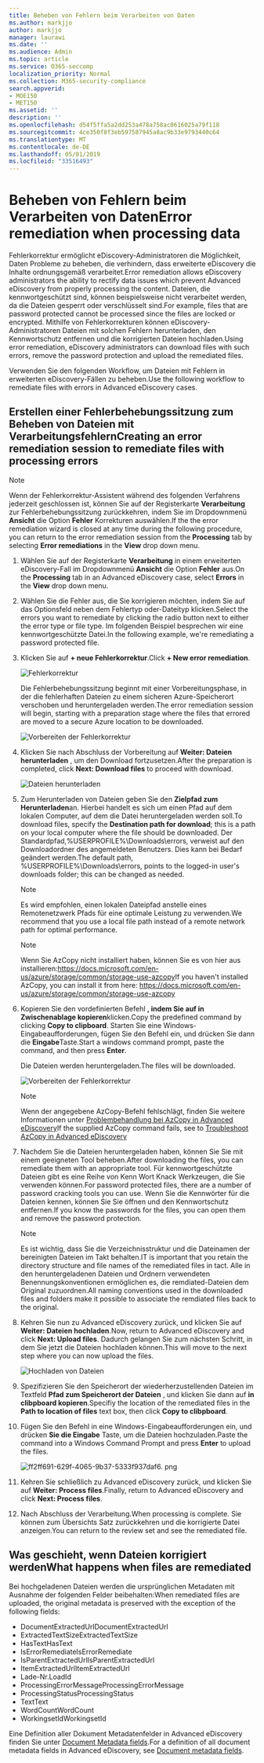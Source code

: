 ```yaml
---
title: Beheben von Fehlern beim Verarbeiten von Daten
ms.author: markjjo
author: markjjo
manager: laurawi
ms.date: ''
ms.audience: Admin
ms.topic: article
ms.service: O365-seccomp
localization_priority: Normal
ms.collection: M365-security-compliance
search.appverid:
- MOE150
- MET150
ms.assetid: ''
description: ''
ms.openlocfilehash: d54f5ffa5a2dd253a478a758ac0616025a79f118
ms.sourcegitcommit: 4ce350f8f3eb597587945a8ac9b33e9793440c64
ms.translationtype: MT
ms.contentlocale: de-DE
ms.lasthandoff: 05/01/2019
ms.locfileid: "33516493"
---
```

# <a name="error-remediation-when-processing-data"></a><span data-ttu-id="85355-102">Beheben von Fehlern beim Verarbeiten von Daten</span><span class="sxs-lookup"><span data-stu-id="85355-102">Error remediation when processing data</span></span>

<span data-ttu-id="85355-103">Fehlerkorrektur ermöglicht eDiscovery-Administratoren die Möglichkeit, Daten Probleme zu beheben, die verhindern, dass erweiterte eDiscovery die Inhalte ordnungsgemäß verarbeitet.</span><span class="sxs-lookup"><span data-stu-id="85355-103">Error remediation allows eDiscovery administrators the ability to rectify data issues which prevent Advanced eDiscovery from properly processing the content.</span></span> <span data-ttu-id="85355-104">Dateien, die kennwortgeschützt sind, können beispielsweise nicht verarbeitet werden, da die Dateien gesperrt oder verschlüsselt sind.</span><span class="sxs-lookup"><span data-stu-id="85355-104">For example, files that are password protected cannot be processed since the files are locked or encrypted.</span></span> <span data-ttu-id="85355-105">Mithilfe von Fehlerkorrekturen können eDiscovery-Administratoren Dateien mit solchen Fehlern herunterladen, den Kennwortschutz entfernen und die korrigierten Dateien hochladen.</span><span class="sxs-lookup"><span data-stu-id="85355-105">Using error remediation, eDiscovery administrators can download files with such errors, remove the password protection and upload the remediated files.</span></span>

<span data-ttu-id="85355-106">Verwenden Sie den folgenden Workflow, um Dateien mit Fehlern in erweiterten eDiscovery-Fällen zu beheben.</span><span class="sxs-lookup"><span data-stu-id="85355-106">Use the following workflow to remediate files with errors in Advanced eDiscovery cases.</span></span>

## <a name="creating-an-error-remediation-session-to-remediate-files-with-processing-errors"></a><span data-ttu-id="85355-107">Erstellen einer Fehlerbehebungssitzung zum Beheben von Dateien mit Verarbeitungsfehlern</span><span class="sxs-lookup"><span data-stu-id="85355-107">Creating an error remediation session to remediate files with processing errors</span></span>

>[!NOTE]
><span data-ttu-id="85355-108">Wenn der Fehlerkorrektur-Assistent während des folgenden Verfahrens jederzeit geschlossen ist, können Sie auf der Registerkarte **Verarbeitung** zur Fehlerbehebungssitzung zurückkehren, indem Sie im Dropdownmenü **Ansicht** die Option **Fehler** Korrekturen auswählen.</span><span class="sxs-lookup"><span data-stu-id="85355-108">If the the error remediation wizard is closed at any time during the following procedure, you can return to the error remediation session from the **Processing** tab by selecting **Error remediations** in the **View** drop down menu.</span></span>

1. <span data-ttu-id="85355-109">Wählen Sie auf der Registerkarte **Verarbeitung** in einem erweiterten eDiscovery-Fall im Dropdownmenü **Ansicht** die Option **Fehler** aus.</span><span class="sxs-lookup"><span data-stu-id="85355-109">On the **Processing** tab in an Advanced eDiscovery case, select **Errors** in the **View** drop down menu.</span></span>

2. <span data-ttu-id="85355-110">Wählen Sie die Fehler aus, die Sie korrigieren möchten, indem Sie auf das Optionsfeld neben dem Fehlertyp oder-Dateityp klicken.</span><span class="sxs-lookup"><span data-stu-id="85355-110">Select the errors you want to remediate by clicking the radio button next to either the error type or file type.</span></span>  <span data-ttu-id="85355-111">Im folgenden Beispiel besprechen wir eine kennwortgeschützte Datei.</span><span class="sxs-lookup"><span data-stu-id="85355-111">In the following example, we're remediating a password protected file.</span></span>

3. <span data-ttu-id="85355-112">Klicken Sie auf **+ neue Fehlerkorrektur**.</span><span class="sxs-lookup"><span data-stu-id="85355-112">Click **+ New error remediation**.</span></span>

    ![Fehlerkorrektur](../media/8c2faf1a-834b-44fc-b418-6a18aed8b81a.png)

    <span data-ttu-id="85355-114">Die Fehlerbehebungssitzung beginnt mit einer Vorbereitungsphase, in der die fehlerhaften Dateien zu einem sicheren Azure-Speicherort verschoben und heruntergeladen werden.</span><span class="sxs-lookup"><span data-stu-id="85355-114">The error remediation session will begin, starting with a preparation stage where the files that errored are moved to a secure Azure location to be downloaded.</span></span>

    ![Vorbereiten der Fehlerkorrektur](../media/390572ec-7012-47c4-a6b6-4cbb5649e8a8.png)

4. <span data-ttu-id="85355-116">Klicken Sie nach Abschluss der Vorbereitung auf **Weiter: Dateien herunterladen** , um den Download fortzusetzen.</span><span class="sxs-lookup"><span data-stu-id="85355-116">After the preparation is completed, click **Next: Download files** to proceed with download.</span></span>

    ![Dateien herunterladen](../media/6ac04b09-8e13-414a-9e24-7c75ba586363.png)

5. <span data-ttu-id="85355-118">Zum Herunterladen von Dateien geben Sie den **Zielpfad zum Herunterladen**an. Hierbei handelt es sich um einen Pfad auf dem lokalen Computer, auf dem die Datei heruntergeladen werden soll.</span><span class="sxs-lookup"><span data-stu-id="85355-118">To download files, specify the **Destination path for download**; this is a path on your local computer where the file should be downloaded.</span></span>  <span data-ttu-id="85355-119">Der Standardpfad,%USERPROFILE%\Downloads\errors, verweist auf den Downloadordner des angemeldeten Benutzers. Dies kann bei Bedarf geändert werden.</span><span class="sxs-lookup"><span data-stu-id="85355-119">The default path, %USERPROFILE%\Downloads\errors, points to the logged-in user's downloads folder; this can be changed as needed.</span></span>

    >[!NOTE]
    ><span data-ttu-id="85355-120">Es wird empfohlen, einen lokalen Dateipfad anstelle eines Remotenetzwerk Pfads für eine optimale Leistung zu verwenden.</span><span class="sxs-lookup"><span data-stu-id="85355-120">We recommend that you use a local file path instead of a remote network path for optimal performance.</span></span>

    > [!NOTE]
    > <span data-ttu-id="85355-121">Wenn Sie AzCopy nicht installiert haben, können Sie es von hier aus installieren:https://docs.microsoft.com/en-us/azure/storage/common/storage-use-azcopy</span><span class="sxs-lookup"><span data-stu-id="85355-121">If you haven't installed AzCopy, you can install it from here: https://docs.microsoft.com/en-us/azure/storage/common/storage-use-azcopy</span></span>

6. <span data-ttu-id="85355-122">Kopieren Sie den vordefinierten Befehl **, indem Sie auf in Zwischenablage kopieren**klicken.</span><span class="sxs-lookup"><span data-stu-id="85355-122">Copy the predefined command by clicking **Copy to clipboard**.</span></span> <span data-ttu-id="85355-123">Starten Sie eine Windows-Eingabeaufforderungen, fügen Sie den Befehl ein, und drücken Sie dann die **Eingabe**Taste.</span><span class="sxs-lookup"><span data-stu-id="85355-123">Start a windows command prompt, paste the command, and then press **Enter**.</span></span>  

    <span data-ttu-id="85355-124">Die Dateien werden heruntergeladen.</span><span class="sxs-lookup"><span data-stu-id="85355-124">The files will be downloaded.</span></span>

    ![Vorbereiten der Fehlerkorrektur](../media/f364ab4d-31c5-4375-b69f-650f694a2f69.png)

    > [!NOTE]
    > <span data-ttu-id="85355-126">Wenn der angegebene AzCopy-Befehl fehlschlägt, finden Sie weitere Informationen unter [Problembehandlung bei AzCopy in Advanced eDiscovery](troubleshooting-azcopy.md)</span><span class="sxs-lookup"><span data-stu-id="85355-126">If the supplied AzCopy command fails, see to [Troubleshoot AzCopy in Advanced eDiscovery](troubleshooting-azcopy.md)</span></span>

7. <span data-ttu-id="85355-127">Nachdem Sie die Dateien heruntergeladen haben, können Sie Sie mit einem geeigneten Tool beheben.</span><span class="sxs-lookup"><span data-stu-id="85355-127">After downloading the files, you can remediate them with an appropriate tool.</span></span> <span data-ttu-id="85355-128">Für kennwortgeschützte Dateien gibt es eine Reihe von Kenn Wort Knack Werkzeugen, die Sie verwenden können.</span><span class="sxs-lookup"><span data-stu-id="85355-128">For password protected files, there are a number of password cracking tools you can use.</span></span> <span data-ttu-id="85355-129">Wenn Sie die Kennwörter für die Dateien kennen, können Sie Sie öffnen und den Kennwortschutz entfernen.</span><span class="sxs-lookup"><span data-stu-id="85355-129">If you know the passwords for the files, you can open them and remove the password protection.</span></span>
    > [!NOTE]
    > <span data-ttu-id="85355-130">Es ist wichtig, dass Sie die Verzeichnisstruktur und die Dateinamen der bereinigten Dateien im Takt behalten.</span><span class="sxs-lookup"><span data-stu-id="85355-130">IT is important that you retain the directory structure and file names of the remediated files in tact.</span></span>  <span data-ttu-id="85355-131">Alle in den heruntergeladenen Dateien und Ordnern verwendeten Benennungskonventionen ermöglichen es, die remdiated-Dateien dem Original zuzuordnen.</span><span class="sxs-lookup"><span data-stu-id="85355-131">All naming conventions used in the downloaded files and folders make it possible to associate the remdiated files back to the original.</span></span>

8. <span data-ttu-id="85355-132">Kehren Sie nun zu Advanced eDiscovery zurück, und klicken Sie auf **Weiter: Dateien hochladen**.</span><span class="sxs-lookup"><span data-stu-id="85355-132">Now, return to Advanced eDiscovery and click **Next: Upload files**.</span></span>  <span data-ttu-id="85355-133">Dadurch gelangen Sie zum nächsten Schritt, in dem Sie jetzt die Dateien hochladen können.</span><span class="sxs-lookup"><span data-stu-id="85355-133">This will move to the next step where you can now upload the files.</span></span>

    ![Hochladen von Dateien](../media/af3d8617-1bab-4ecd-8de0-22e53acba240.png)

9. <span data-ttu-id="85355-135">Spezifizieren Sie den Speicherort der wiederherzustellenden Dateien im Textfeld **Pfad zum Speicherort der Dateien** , und klicken Sie dann auf **in clibpboard kopieren**.</span><span class="sxs-lookup"><span data-stu-id="85355-135">Specifiy the location of the remediated files in the **Path to location of files** text box, then click **Copy to clibpboard**.</span></span>

10. <span data-ttu-id="85355-136">Fügen Sie den Befehl in eine Windows-Eingabeaufforderungen ein, und drücken **Sie die Eingabe** Taste, um die Dateien hochzuladen.</span><span class="sxs-lookup"><span data-stu-id="85355-136">Paste the command into a Windows Command Prompt and press **Enter** to upload the files.</span></span>

    ![ff2ff691-629f-4065-9b37-5333f937daf6. png](../media/ff2ff691-629f-4065-9b37-5333f937daf6.png)

11. <span data-ttu-id="85355-138">Kehren Sie schließlich zu Advanced eDiscovery zurück, und klicken Sie auf **Weiter: Process files**.</span><span class="sxs-lookup"><span data-stu-id="85355-138">Finally, return to Advanced eDiscovery and click **Next: Process files**.</span></span>

12. <span data-ttu-id="85355-139">Nach Abschluss der Verarbeitung.</span><span class="sxs-lookup"><span data-stu-id="85355-139">When processing is complete.</span></span>  <span data-ttu-id="85355-140">Sie können zum Übersichts Satz zurückkehren und die korrigierte Datei anzeigen.</span><span class="sxs-lookup"><span data-stu-id="85355-140">You can return to the review set and see the remediated file.</span></span>

## <a name="what-happens-when-files-are-remediated"></a><span data-ttu-id="85355-141">Was geschieht, wenn Dateien korrigiert werden</span><span class="sxs-lookup"><span data-stu-id="85355-141">What happens when files are remediated</span></span>

<span data-ttu-id="85355-142">Bei hochgeladenen Dateien werden die ursprünglichen Metadaten mit Ausnahme der folgenden Felder beibehalten:</span><span class="sxs-lookup"><span data-stu-id="85355-142">When remediated files are uploaded, the original metadata is preserved with the exception of the following fields:</span></span> 

- <span data-ttu-id="85355-143">DocumentExtractedUrl</span><span class="sxs-lookup"><span data-stu-id="85355-143">DocumentExtractedUrl</span></span>
- <span data-ttu-id="85355-144">ExtractedTextSize</span><span class="sxs-lookup"><span data-stu-id="85355-144">ExtractedTextSize</span></span>
- <span data-ttu-id="85355-145">HasText</span><span class="sxs-lookup"><span data-stu-id="85355-145">HasText</span></span>
- <span data-ttu-id="85355-146">IsErrorRemediate</span><span class="sxs-lookup"><span data-stu-id="85355-146">IsErrorRemediate</span></span>
- <span data-ttu-id="85355-147">IsParentExtractedUrl</span><span class="sxs-lookup"><span data-stu-id="85355-147">IsParentExtractedUrl</span></span>
- <span data-ttu-id="85355-148">ItemExtractedUrl</span><span class="sxs-lookup"><span data-stu-id="85355-148">ItemExtractedUrl</span></span>
- <span data-ttu-id="85355-149">Lade-Nr.</span><span class="sxs-lookup"><span data-stu-id="85355-149">LoadId</span></span>
- <span data-ttu-id="85355-150">ProcessingErrorMessage</span><span class="sxs-lookup"><span data-stu-id="85355-150">ProcessingErrorMessage</span></span>
- <span data-ttu-id="85355-151">ProcessingStatus</span><span class="sxs-lookup"><span data-stu-id="85355-151">ProcessingStatus</span></span>
- <span data-ttu-id="85355-152">Text</span><span class="sxs-lookup"><span data-stu-id="85355-152">Text</span></span>
- <span data-ttu-id="85355-153">WordCount</span><span class="sxs-lookup"><span data-stu-id="85355-153">WordCount</span></span>
- <span data-ttu-id="85355-154">WorkingsetId</span><span class="sxs-lookup"><span data-stu-id="85355-154">WorkingsetId</span></span>

<span data-ttu-id="85355-155">Eine Definition aller Dokument Metadatenfelder in Advanced eDiscovery finden Sie unter [Document Metadata fields](document-metadata-fields.md).</span><span class="sxs-lookup"><span data-stu-id="85355-155">For a definition of all document metadata fields in Advanced eDiscovery, see [Document metadata fields](document-metadata-fields.md).</span></span>